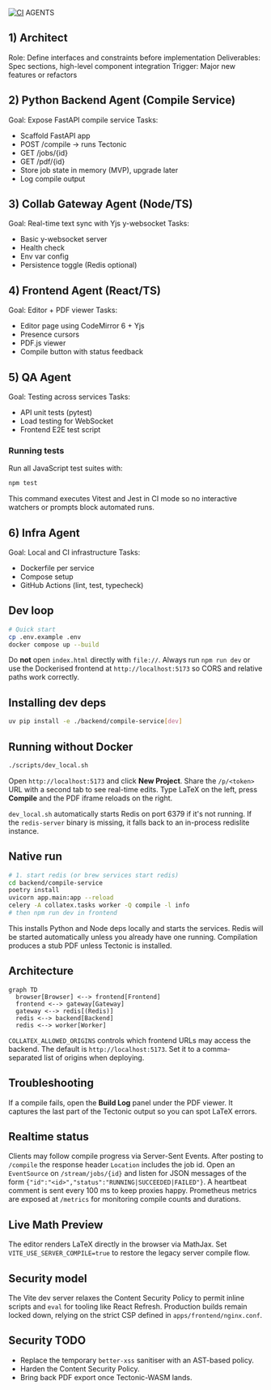 [![CI](https://github.com/ikanher/collatex/actions/workflows/ci.yaml/badge.svg)](https://github.com/ikanher/collatex/actions/workflows/ci.yaml)
AGENTS

## 1) Architect
Role: Define interfaces and constraints before implementation
Deliverables: Spec sections, high-level component integration
Trigger: Major new features or refactors

## 2) Python Backend Agent (Compile Service)
Goal: Expose FastAPI compile service
Tasks:
- Scaffold FastAPI app
- POST /compile → runs Tectonic
- GET /jobs/{id}
- GET /pdf/{id}
- Store job state in memory (MVP), upgrade later
- Log compile output

## 3) Collab Gateway Agent (Node/TS)
Goal: Real-time text sync with Yjs y-websocket
Tasks:
- Basic y-websocket server
- Health check
- Env var config
- Persistence toggle (Redis optional)

## 4) Frontend Agent (React/TS)
Goal: Editor + PDF viewer
Tasks:
- Editor page using CodeMirror 6 + Yjs
- Presence cursors
- PDF.js viewer
- Compile button with status feedback

## 5) QA Agent
Goal: Testing across services
Tasks:
- API unit tests (pytest)
- Load testing for WebSocket
- Frontend E2E test script

### Running tests

Run all JavaScript test suites with:

```bash
npm test
```

This command executes Vitest and Jest in CI mode so no interactive watchers or prompts block automated runs.

## 6) Infra Agent
Goal: Local and CI infrastructure
Tasks:
- Dockerfile per service
- Compose setup
- GitHub Actions (lint, test, typecheck)

## Dev loop
```bash
# Quick start
cp .env.example .env
docker compose up --build
```
Do **not** open `index.html` directly with `file://`. Always run `npm run dev` or
use the Dockerised frontend at `http://localhost:5173` so CORS and relative paths
work correctly.

## Installing dev deps

```bash
uv pip install -e ./backend/compile-service[dev]
```

## Running without Docker

```bash
./scripts/dev_local.sh
```

Open `http://localhost:5173` and click **New Project**. Share the `/p/<token>`
URL with a second tab to see real-time edits. Type LaTeX on the left,
press **Compile** and the PDF iframe reloads on the right.

`dev_local.sh` automatically starts Redis on port 6379 if it's not running. If
the `redis-server` binary is missing, it falls back to an in-process redislite
instance.

## Native run

```bash
# 1. start redis (or brew services start redis)
cd backend/compile-service
poetry install
uvicorn app.main:app --reload
celery -A collatex.tasks worker -Q compile -l info
# then npm run dev in frontend
```

This installs Python and Node deps locally and starts the services. Redis will
be started automatically unless you already have one running. Compilation
produces a stub PDF unless Tectonic is installed.

## Architecture
```mermaid
graph TD
  browser[Browser] <--> frontend[Frontend]
  frontend <--> gateway[Gateway]
  gateway <--> redis[(Redis)]
  redis <--> backend[Backend]
  redis <--> worker[Worker]
```

`COLLATEX_ALLOWED_ORIGINS` controls which frontend URLs may access the backend.
The default is `http://localhost:5173`. Set it to a comma-separated list of
origins when deploying.

## Troubleshooting

If a compile fails, open the **Build Log** panel under the PDF viewer. It
captures the last part of the Tectonic output so you can spot LaTeX errors.

## Realtime status

Clients may follow compile progress via Server-Sent Events. After posting to
`/compile` the response header `Location` includes the job id. Open an
`EventSource` on `/stream/jobs/{id}` and listen for JSON messages of the form
`{"id":"<id>","status":"RUNNING|SUCCEEDED|FAILED"}`. A heartbeat comment is sent
every 100&nbsp;ms to keep proxies happy. Prometheus metrics are exposed at
`/metrics` for monitoring compile counts and durations.

## Live Math Preview
The editor renders LaTeX directly in the browser via MathJax. Set `VITE_USE_SERVER_COMPILE=true` to restore the legacy server compile flow.

## Security model
The Vite dev server relaxes the Content Security Policy to permit inline scripts and `eval` for tooling like React Refresh. Production builds remain locked down, relying on the strict CSP defined in `apps/frontend/nginx.conf`.

## Security TODO
- Replace the temporary `better-xss` sanitiser with an AST-based policy.
- Harden the Content Security Policy.
- Bring back PDF export once Tectonic-WASM lands.
